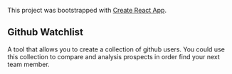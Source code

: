 This project was bootstrapped with [Create React App](https://github.com/facebook/create-react-app).

## Github Watchlist

A tool that allows you to create a collection of github users. You could use this collection to compare and analysis prospects in order find your next team member.
